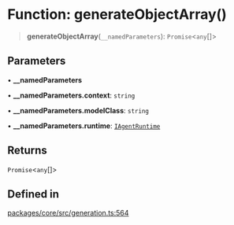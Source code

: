 # Function: generateObjectArray()

> **generateObjectArray**(`__namedParameters`): `Promise`\<`any`[]\>

## Parameters

• **\_\_namedParameters**

• **\_\_namedParameters.context**: `string`

• **\_\_namedParameters.modelClass**: `string`

• **\_\_namedParameters.runtime**: [`IAgentRuntime`](../interfaces/IAgentRuntime.md)

## Returns

`Promise`\<`any`[]\>

## Defined in

[packages/core/src/generation.ts:564](https://github.com/okcashpro/okai/blob/7fcf54e7fb2ba027d110afcc319c0b01b3f181dc/packages/core/src/generation.ts#L564)
